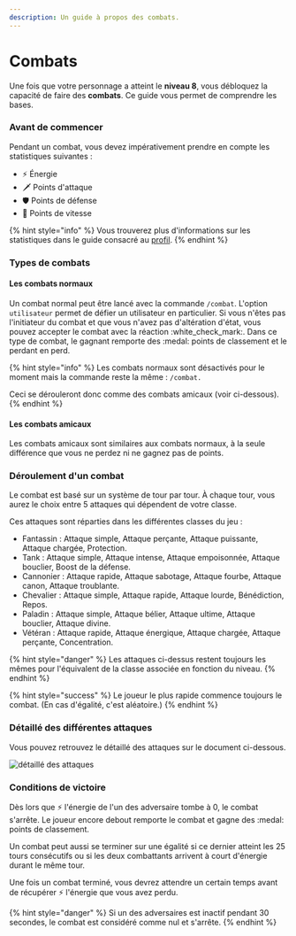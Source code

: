 ```yaml
---
description: Un guide à propos des combats.
---
```


# Combats

Une fois que votre personnage a atteint le **niveau 8**, vous débloquez la capacité de faire des **combats**. Ce guide vous permet de comprendre les bases.

### Avant de commencer

Pendant un combat, vous devez impérativement prendre en compte les statistiques suivantes :

* :zap: Énergie
* :dagger: Points d'attaque
* :shield: Points de défense
* :rocket: Points de vitesse

{% hint style="info" %}
Vous trouverez plus d'informations sur les statistiques dans le guide consacré au [profil](profile.md).
{% endhint %}

### Types de combats

#### Les combats normaux

Un combat normal peut être lancé avec la commande `/combat`. L'option `utilisateur` permet de défier un utilisateur en particulier. Si vous n'êtes pas l'initiateur du combat et que vous n'avez pas d'altération d'état, vous pouvez accepter le combat avec la réaction :white\_check\_mark:. Dans ce type de combat, le gagnant remporte des :medal: points de classement et le perdant en perd.

{% hint style="info" %}
Les combats normaux sont désactivés pour le moment mais la commande reste la même : `/combat.`

Ceci se dérouleront donc comme des combats amicaux (voir ci-dessous).
{% endhint %}

#### Les combats amicaux

Les combats amicaux sont similaires aux combats normaux, à la seule différence que vous ne perdez ni ne gagnez pas de points.

### Déroulement d'un combat

Le combat est basé sur un système de tour par tour. À chaque tour, vous aurez le choix entre 5 attaques qui dépendent de votre classe.

Ces attaques sont réparties dans les différentes classes du jeu :&#x20;

* Fantassin : Attaque simple, Attaque perçante, Attaque puissante, Attaque chargée, Protection.
* Tank : Attaque simple, Attaque intense, Attaque empoisonnée, Attaque bouclier, Boost de la défense.
* Cannonier : Attaque rapide, Attaque sabotage, Attaque fourbe, Attaque canon, Attaque troublante.
* Chevalier : Attaque simple, Attaque rapide, Attaque lourde, Bénédiction, Repos.
* Paladin : Attaque simple, Attaque bélier, Attaque ultime, Attaque bouclier, Attaque divine.
* Vétéran : Attaque rapide, Attaque énergique, Attaque chargée, Attaque perçante, Concentration.

{% hint style="danger" %}
Les attaques ci-dessus restent toujours les mêmes pour l'équivalent de la classe associée en fonction du niveau.
{% endhint %}

{% hint style="success" %}
Le joueur le plus rapide commence toujours le combat. (En cas d'égalité, c'est aléatoire.)
{% endhint %}

### Détaillé des différentes attaques

Vous pouvez retrouvez le détaillé des attaques sur le document ci-dessous.

![détaillé des attaques](../.gitbook/assets/tinywow\_to\_jpg\_3488192\_1.jpg)

### Conditions de victoire

Dès lors que :zap: l'énergie de l'un des adversaire tombe à 0, le combat s'arrête. Le joueur encore debout remporte le combat et gagne des :medal: points de classement.

Un combat peut aussi se terminer sur une égalité si ce dernier atteint les 25 tours consécutifs ou si les deux combattants arrivent à court d'énergie durant le même tour.

Une fois un combat terminé, vous devrez attendre un certain temps avant de récupérer :zap: l'énergie que vous avez perdu.

{% hint style="danger" %}
Si un des adversaires est inactif pendant 30 secondes, le combat est considéré comme nul et s'arrête.
{% endhint %}
